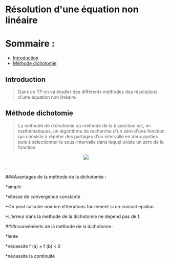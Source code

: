 # Résolution d'une équation non linéaire
# Sommaire :
 - [Introduction](#introduction)
 - [Méthode dichotomie](#méthode-dichotomie)

## Introduction 
> Dans ce TP on va étudier des différents méthodes des résolutions d'une équation non linéaire.
## Méthode dichotomie
> La méthode de dichotomie ou méthode de la bissection est, en mathématiques, un algorithme de recherche d'un zéro d'une fonction qui consiste à répéter des partages d’un intervalle en deux parties puis à sélectionner le sous-intervalle dans lequel existe un zéro de la fonction.

<p align="center"><img  src="méthode de dichotomie.png"/></p>.

###Avantages de la méthode de la dichotomie :

*simple

*vitesse de convergence constante

*On peut calculer nombre d'itérations facilement si on connait epsilon.

*L’erreur dans la methode de la dichotomie ne depend pas de f.

###Inconvénients de la méthode de la dichotomie :

*lente

*nécessite f (a) × f (b) < 0

*nécessite la continuité

